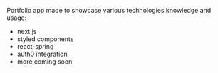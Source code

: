 Portfolio app made to showcase various technologies knowledge and usage:
- next.js
- styled components
- react-spring
- auth0 integration
- more coming soon